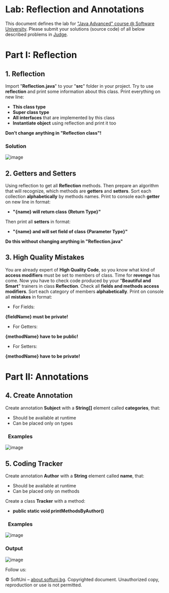 ﻿
# **Lab: Reflection and Annotations**
This document defines the lab for ["Java Advanced" course @ Software University](https://softuni.bg/modules/59/java-advanced). Please submit your solutions (source code) of all below described problems in [Judge](https://judge.softuni.bg/Contests/1604/Reflection-Lab).
# **Part I: Reflection**
## 1. **Reflection**
Import "**Reflection.java**" to your "**src**" folder in your project. Try to use **reflection** and print some information about this class. Print everything on new line:

- **This class type**
- **Super class type** 
- **All interfaces** that are implemented by this class
- **Instantiate object** using reflection and print it too

**Don’t change anything in "Reflection class"!** 
### **Solution**
![image](https://user-images.githubusercontent.com/67644402/157071962-9179ed9a-e134-4752-a626-06717edda102.png)
## 2. **Getters and Setters**
Using reflection to get all **Reflection** methods. Then prepare an algorithm that will recognize, which methods are **getters** and **setters**. Sort each collection **alphabetically** by methods names. Print to console each **getter** on new line in format:

- **"{name} will return class {Return Type}"**

Then print all **setters** in format:

- **"{name} and will set field of class {Parameter Type}"**

**Do this without changing anything in "Reflection.java"**

## 3. **High Quality Mistakes**
You are already expert of **High Quality Code**, so you know what kind of **access modifiers** must be set to members of class. Time for **revenge** has come. Now you have to check code produced by your "**Beautiful and Smart**" trainers in class **Reflection**. Check all **fields and methods access modifiers**. Sort each category of members **alphabetically**. Print on console all **mistakes** in format:

- For Fields:

**{fieldName} must be private!**

- For Getters:

**{methodName} have to be public!**

- For Setters:

**{methodName} have to be private!**
# **Part II: Annotations**
## 4. **Create Annotation**
Create annotation **Subject** with a **String[]** element called **categories**, that: 

- Should be available at runtime
- Can be placed only on types
### ` `**Examples**
![image](https://user-images.githubusercontent.com/67644402/157072140-4cbf7db6-9361-4dc1-94fa-6e6b5c6bcbef.png)
## 5. **Coding Tracker**
Create annotation **Author** with a **String** element called **name**, that:

- Should be available at runtime
- Can be placed only on methods

Create a class **Tracker** with a method:

- **public static void printMethodsByAuthor()**
### ` `**Examples**
![image](https://user-images.githubusercontent.com/67644402/157072183-4ffc4e80-21c8-4384-be33-8114f7aec8ac.png)
### **Output**
![image](https://user-images.githubusercontent.com/67644402/157072216-89bcdb06-1e51-48d9-af54-35ff5dca5969.png)




Follow us:

© SoftUni – [about.softuni.bg](about.softuni.bg). Copyrighted document. Unauthorized copy, reproduction or use is not permitted.
